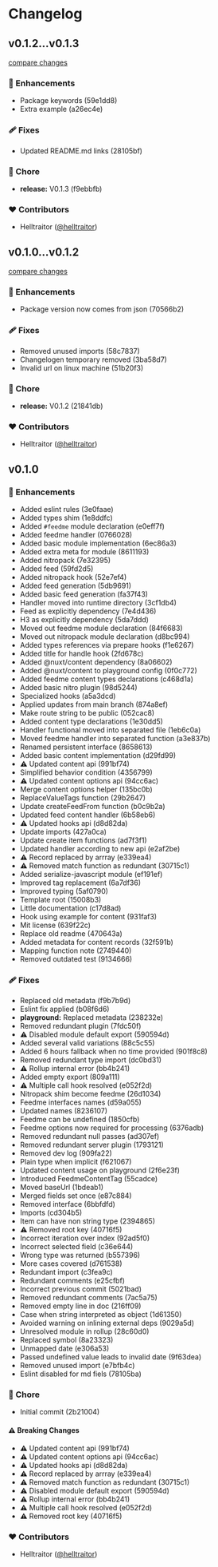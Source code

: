 # Changelog


## v0.1.2...v0.1.3

[compare changes](https://undefined/undefined/compare/v0.1.2...v0.1.3)

### 🚀 Enhancements

- Package keywords (59e1dd8)
- Extra example (a26ec4e)

### 🩹 Fixes

- Updated README.md links (28105bf)

### 🏡 Chore

- **release:** V0.1.3 (f9ebbfb)

### ❤️  Contributors

- Helltraitor ([@helltraitor](http://github.com/helltraitor))

## v0.1.0...v0.1.2

[compare changes](https://undefined/undefined/compare/v0.1.0...v0.1.2)

### 🚀 Enhancements

- Package version now comes from json (70566b2)

### 🩹 Fixes

- Removed unused imports (58c7837)
- Changelogen temporary removed (3ba58d7)
- Invalid url on linux machine (51b20f3)

### 🏡 Chore

- **release:** V0.1.2 (21841db)

### ❤️  Contributors

- Helltraitor ([@helltraitor](http://github.com/helltraitor))

## v0.1.0


### 🚀 Enhancements

- Added eslint rules (3e0faae)
- Added types shim (1e8ddfc)
- Added `#feedme` module declaration (e0eff7f)
- Added feedme handler (0766028)
- Added basic module implementation (6ec86a3)
- Added extra meta for module (8611193)
- Added nitropack (7e32395)
- Added feed (59fd2d5)
- Added nitropack hook (52e7ef4)
- Added feed generation (5db9691)
- Added basic feed generation (fa37f43)
- Handler moved into runtime directory (3cf1db4)
- Feed as explicitly dependency (7e4d436)
- H3 as explicitly dependency (5da7ddd)
- Moved out feedme module declaration (84f6683)
- Moved out nitropack module declaration (d8bc994)
- Added types references via prepare hooks (f1e6267)
- Added title for handle hook (2fd678c)
- Added @nuxt/content dependency (8a06602)
- Added @nuxt/content to playground config (0f0c772)
- Added feedme content types declarations (c468d1a)
- Added basic nitro plugin (98d5244)
- Specialized hooks (a5a3dcd)
- Applied updates from main branch (874a8ef)
- Make route string to be public (052cac8)
- Added content type declarations (1e30dd5)
- Handler functional moved into separated file (1eb6c0a)
- Moved feedme handler into separated function (a3e837b)
- Renamed persistent interface (8658613)
- Added basic content implementation (d29fd99)
- ⚠️  Updated content api (991bf74)
- Simplified behavior condition (4356799)
- ⚠️  Updated content options api (94cc6ac)
- Merge content options helper (135bc0b)
- ReplaceValueTags function (29b2647)
- Update createFeedFrom function (b0c9b2a)
- Updated feed content handler (6b58eb6)
- ⚠️  Updated hooks api (d8d82da)
- Update imports (427a0ca)
- Update create item functions (ad7f3f1)
- Updated handler according to new api (e2af2be)
- ⚠️  Record replaced by arrray (e339ea4)
- ⚠️  Removed match function as redundant (30715c1)
- Added serialize-javascript module (ef191ef)
- Improved tag replacement (6a7df36)
- Improved typing (5af0790)
- Template root (15008b3)
- Little documentation (c17d8ad)
- Hook using example for content (931faf3)
- Mit license (639f22c)
- Replace old readme (470643a)
- Added metadata for content records (32f591b)
- Mapping function note (2749440)
- Removed outdated test (9134666)

### 🩹 Fixes

- Replaced old metadata (f9b7b9d)
- Eslint fix applied (b08f6d6)
- **playground:** Replaced metadata (238232e)
- Removed redundant plugin (7fdc50f)
- ⚠️  Disabled module default export (590594d)
- Added several valid variations (88c5c55)
- Added 6 hours fallback when no time provided (901f8c8)
- Removed redundant type import (dc0bd31)
- ⚠️  Rollup internal error (bb4b241)
- Added empty export (809a111)
- ⚠️  Multiple call hook resolved (e052f2d)
- Nitropack shim become feedme (26d1034)
- Feedme interfaces names (d59a055)
- Updated names (8236107)
- Feedme can be undefined (1850cfb)
- Feedme options now required for processing (6376adb)
- Removed redundant null passes (ad307ef)
- Removed redundant server plugin (1793121)
- Removed dev log (909fa22)
- Plain type when implicit (f621067)
- Updated content usage on playground (2f6e23f)
- Introduced FeedmeContentTag (55cadce)
- Moved baseUrl (1bdeab1)
- Merged fields set once (e87c884)
- Removed interface (6bbfdfd)
- Imports (cd304b5)
- Item can have non string type (2394865)
- ⚠️  Removed root key (40716f5)
- Incorrect iteration over index (92ad5f0)
- Incorrect selected field (c36e644)
- Wrong type was returned (b557396)
- More cases covered (d761538)
- Redundant import (c3fea9c)
- Redundant comments (e25cfbf)
- Incorrect previous commit (5021bad)
- Removed redundant comments (7ac5a75)
- Removed empty line in doc (216ff09)
- Case when string interpreted as object (1d61350)
- Avoided warning on inlining external deps (9029a5d)
- Unresolved module in rollup (28c60d0)
- Replaced symbol (8a23323)
- Unmapped date (e306a53)
- Passed undefined value leads to invalid date (9f63dea)
- Removed unused import (e7bfb4c)
- Eslint disabled for md fiels (78105ba)

### 🏡 Chore

- Initial commit (2b21004)

#### ⚠️  Breaking Changes

- ⚠️  Updated content api (991bf74)
- ⚠️  Updated content options api (94cc6ac)
- ⚠️  Updated hooks api (d8d82da)
- ⚠️  Record replaced by arrray (e339ea4)
- ⚠️  Removed match function as redundant (30715c1)
- ⚠️  Disabled module default export (590594d)
- ⚠️  Rollup internal error (bb4b241)
- ⚠️  Multiple call hook resolved (e052f2d)
- ⚠️  Removed root key (40716f5)

### ❤️  Contributors

- Helltraitor ([@helltraitor](http://github.com/helltraitor))

